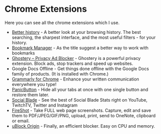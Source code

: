 # Chrome Extensions
Here you can see all the chrome extensions which I use.


- [Better history](https://chrome.google.com/webstore/detail/better-history/obciceimmggglbmelaidpjlmodcebijb) - A better look at your browsing history. The best searching, the sharpest interface, and the most useful filters - for your history.
- [Bookmark Manager](https://chrome.google.com/webstore/detail/bookmark-manager/gmlllbghnfkpflemihljekbapjopfjik) - As the title suggest a better way to work with bookmarks
- [Ghostery – Privacy Ad Blocker](https://chrome.google.com/webstore/detail/ghostery-%E2%80%93-privacy-ad-blo/mlomiejdfkolichcflejclcbmpeaniij) - Ghostery is a powerful privacy extension. Block ads, stop trackers and speed up websites.
- Google Docs Offline - Get things done offline with the Google Docs family of products. (It is installed with Chrome.)
- [Grammarly for Chrome](https://chrome.google.com/webstore/detail/grammarly-for-chrome/kbfnbcaeplbcioakkpcpgfkobkghlhen) - Enhance your written communication everywhere you type!
- [PanicButton](https://chrome.google.com/webstore/detail/panicbutton/faminaibgiklngmfpfbhmokfmnglamcm) - Hide all your tabs at once with one single button and restore them later.
- [Social Blade](https://chrome.google.com/webstore/detail/social-blade/cfidkbgamfhdgmedldkagjopnbobdmdn) - See the best of Social Blade Stats right on YouTube, TwitchTV, Twitter and Instagram
- [FireShot](https://chrome.google.com/webstore/detail/take-webpage-screenshots/mcbpblocgmgfnpjjppndjkmgjaogfceg) - Take FULL web page screenshots. Capture, edit and save them to PDF/JPEG/GIF/PNG, upload, print, send to OneNote, clipboard or email.
- [uBlock Origin](https://chrome.google.com/webstore/detail/ublock-origin/cjpalhdlnbpafiamejdnhcphjbkeiagm) - Finally, an efficient blocker. Easy on CPU and memory.

